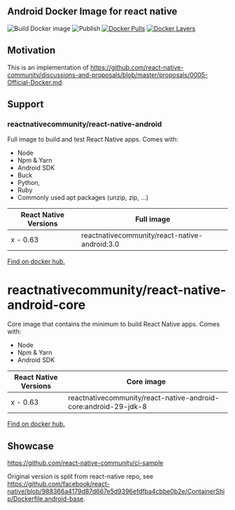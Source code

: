 ## Android Docker Image for react native
![Build Docker image](https://github.com/react-native-community/docker-android/workflows/Build%20Docker%20image/badge.svg)
![Publish](https://github.com/react-native-community/docker-android/workflows/Publish/badge.svg)
[![Docker Pulls](https://img.shields.io/docker/pulls/reactnativecommunity/react-native-android.svg?maxAge=3600)](https://hub.docker.com/r/reactnativecommunity/react-native-android) 
[![Docker Layers](https://images.microbadger.com/badges/image/reactnativecommunity/react-native-android.svg)](https://hub.docker.com/r/reactnativecommunity/react-native-android)

## Motivation
This is an implementation of https://github.com/react-native-community/discussions-and-proposals/blob/master/proposals/0005-Official-Docker.md.

## Support

### reactnativecommunity/react-native-android

Full image to build and test React Native apps. Comes with:

* Node
* Npm & Yarn
* Android SDK
* Buck
* Python,
* Ruby
* Commonly used apt packages (unzip, zip, ...)

| React Native Versions  | Full image                                    
| ---------------------- | -----------
| x - 0.63               | reactnativecommunity/react-native-android:3.0

[Find on docker hub.](https://hub.docker.com/r/reactnativecommunity/react-native-android/)

# reactnativecommunity/react-native-android-core

Core image that contains the minimum to build React Native apps. Comes with:

* Node
* Npm & Yarn
* Android SDK

| React Native Versions  | Core image
| ---------------------- | -----------
| x - 0.63               | reactnativecommunity/react-native-android-core:android-29-jdk-8 

[Find on docker hub.](https://hub.docker.com/r/reactnativecommunity/react-native-android-core/)

## Showcase
https://github.com/react-native-community/ci-sample

Original version is split from react-native repo, see https://github.com/facebook/react-native/blob/988366a4179d87d667e5d9396efdfba4cbbe0b2e/ContainerShip/Dockerfile.android-base.
